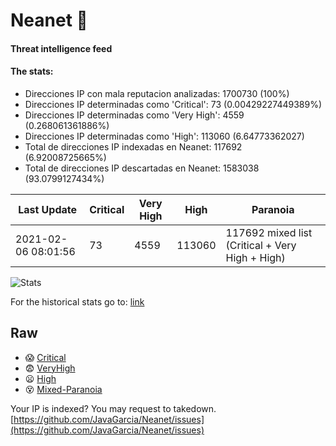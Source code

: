 # Neanet :hocho:
#### Threat intelligence feed
#### The stats:

- Direcciones IP con mala reputacion analizadas: 1700730 (100%)
- Direcciones IP determinadas como 'Critical':  73 (0.00429227449389%)
- Direcciones IP determinadas como 'Very High':  4559 (0.268061361886%)
- Direcciones IP determinadas como 'High':  113060 (6.64773362027)
- Total de direcciones IP indexadas en Neanet:  117692 (6.92008725665%)
- Total de direcciones IP descartadas en Neanet:  1583038 (93.0799127434%)

| Last Update | Critical | Very High | High | Paranoia |
| --- | --- | --- | --- | --- |
| 2021-02-06 08:01:56 | 73 | 4559 | 113060 | 117692 mixed list (Critical + Very High + High)|

![Stats](https://docs.google.com/spreadsheets/d/e/2PACX-1vSnaNMIXVabIpDJjufMlzH7poXnshF3mgd8Is1g9ytUEzVsP5my4Trn8f-xkoLLQ38xpL3HtmUexLo6/pubchart?oid=501124687&format=image)

For the historical stats go to: [link](/stats.csv)
## Raw
- :scream: [Critical](https://raw.githubusercontent.com/JavaGarcia/Neanet/master/blacklists/neanet_critical.txt)
- :fearful: [VeryHigh](https://raw.githubusercontent.com/JavaGarcia/Neanet/master/blacklists/neanet_veryHigh.txtt)
- :frowning: [High](https://raw.githubusercontent.com/JavaGarcia/Neanet/master/blacklists/neanet_high.txt)
- :dizzy_face: [Mixed-Paranoia](https://raw.githubusercontent.com/JavaGarcia/Neanet/master/blacklists/neanet_all.txt)


Your IP is indexed? You may request to takedown. [https://github.com/JavaGarcia/Neanet/issues](https://github.com/JavaGarcia/Neanet/issues)






























































































































































































































































































































































































































































































































































































































































































































































































































































































































































































































































































































































































































































































































































































































































































































































































































































































































































































































































































































































































































































































































































































































































































































































































































































































































































































































































































































































































































































































































































































































































































































































































































































































































































































































































































































































































































































































































































































































































































































































































































































































































































